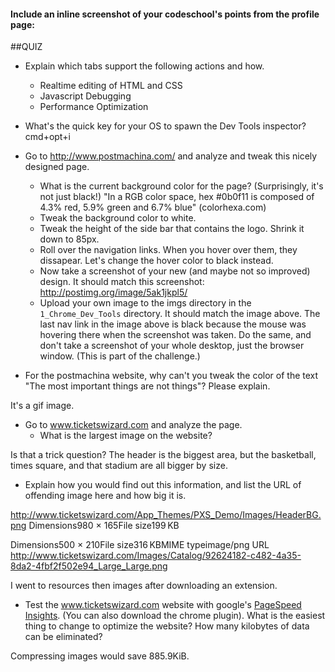 #### Include an inline screenshot of your codeschool's points from the profile page:

<!-- Modify the Markdown to include your answers. Don't delete the questions! -->

##QUIZ
* Explain which tabs support the following actions and how.
  * Realtime editing of HTML and CSS
  * Javascript Debugging
  * Performance Optimization

* What's the quick key for your OS to spawn the Dev Tools inspector?
cmd+opt+i
* Go to http://www.postmachina.com/ and analyze and tweak this nicely designed page.
  * What is the current background color for the page?  (Surprisingly, it's not just black!)
"In a RGB color space, hex #0b0f11 is composed of 4.3% red, 5.9% green and 6.7% blue" (colorhexa.com)
  * Tweak the background color to white.
  * Tweak the height of the side bar that contains the logo.  Shrink it down to 85px.
  * Roll over the navigation links.  When you hover over them, they dissapear.  Let's change the hover color to black instead.
  * Now take a screenshot of your new (and maybe not so improved) design.  It should match this screenshot: http://postimg.org/image/5ak1jkpl5/
  * Upload your own image to the imgs directory in the `1_Chrome_Dev_Tools` directory.  It should match the image above. The last nav link in the image above is black because the mouse was hovering there when the screenshot was taken. Do the same, and don't take a screenshot of your whole desktop, just the browser window. (This is part of the challenge.)

* For the postmachina website, why can't you tweak the color of the text "The most important things are not things"?  Please explain.

It's a gif image.

* Go to www.ticketswizard.com and analyze the page.
  * What is the largest image on the website?

Is that a trick question? The header is the biggest area, but the basketball, times square, and that stadium are all bigger by size.

  * Explain how you would find out this information, and list the URL of offending image here and how big it is.


http://www.ticketswizard.com/App_Themes/PXS_Demo/Images/HeaderBG.png
Dimensions980 × 165File size199 KB

Dimensions500 × 210File size316 KBMIME typeimage/png
URL http://www.ticketswizard.com/Images/Catalog/92624182-c482-4a35-8da2-4fbf2f502e94_Large_Large.png

I went to resources then images after downloading an extension.

* Test the www.ticketswizard.com website with google's [PageSpeed Insights](http://www.ticketswizard.com/).  (You can also download the chrome plugin).  What is the easiest thing to change to optimize the website?  How many kilobytes of data can be eliminated?

Compressing images would save 885.9KiB.